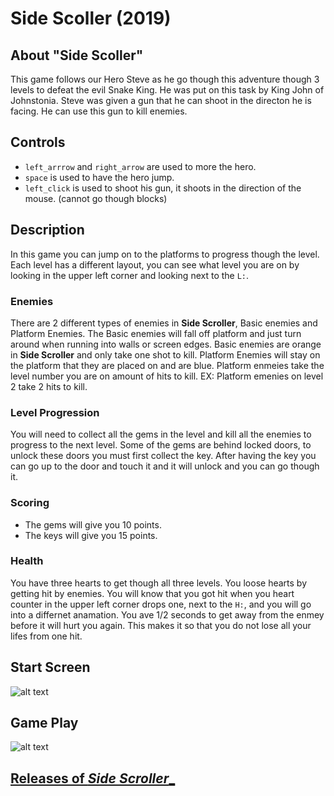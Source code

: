 # Side Scoller (2019)

## About "Side Scoller"
This game follows our Hero Steve as he go though this adventure though 3 levels to defeat the evil Snake King. He was put on this task by King John of  Johnstonia. Steve was given a gun that he can shoot in the directon he is facing. He can use this gun to kill enemies.

## Controls

- `left_arrrow` and `right_arrow` are used to more the hero.
- `space` is used to have the hero jump.
- `left_click` is used to shoot his gun, it shoots in the direction of the mouse. (cannot go though blocks)

## Description

In this game you can jump on to the platforms to progress though the level. Each level has a different layout, you can see what level you are on by looking in the upper left corner and looking next to the `L:`. 

### Enemies

There are 2 different types of enemies in __Side Scroller__, Basic enemies and Platform Enemies. The Basic enemies will fall off platform and just turn around when running into walls or screen edges. Basic enemies are orange in __Side Scroller__ and only take one shot to kill. Platform Enemies will stay on the platform that they are placed on and are blue. Platform enmeies take the level number you are on amount of hits to kill. EX: Platform emenies on level 2 take 2 hits to kill. 

### Level Progression

You will need to collect all the gems in the level and kill all the enemies to progress to the next level. Some of the gems are behind locked doors, to unlock these doors you must first collect the key. After having the key you can go up to the door and touch it and it will unlock and you can go though it.

### Scoring

- The gems will give you 10 points.
- The keys will give you 15 points.

### Health

You have three hearts to get though all three levels. You loose hearts by getting hit by enemies. You will know that you got hit when you heart counter in the upper left corner drops one, next to the `H:`, and you will go into a differnet anamation. You ave 1/2 seconds to get away from the enmey before it will hurt you again. This makes it so that you do not lose all your lifes from one hit.

## Start Screen

![alt text](https://raw.githubusercontent.com/Superbear321/Side_Scroller/master/Startscreen.PNG)

## Game Play

![alt text](https://raw.githubusercontent.com/Superbear321/Side_Scroller/master/Gameplay.PNG)

## [Releases of _Side Scroller__](https://github.com/Superbear321/Side_Scroller/releases)
